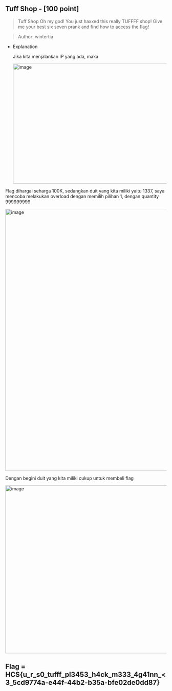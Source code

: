 ## Tuff Shop - [100 point]


> Tuff Shop
> Oh my god! You just haxxed this really TUFFFF shop! Give me your best six seven prank and find how to access the flag!

> Author: wintertia

- Explanation
  <p>Jika kita menjalankan IP yang ada, maka</p>
  <img width="1320" height="375" alt="image" src="https://github.com/user-attachments/assets/f8df788e-d0d1-4714-8cd3-7145d1886a63" />
  
<p>Flag dihargai seharga 100K, sedangkan duit yang kita miliki yaitu 1337, saya mencoba melakukan overload dengan memilih pilihan 1, dengan quantity 999999999</p>
<img width="1254" height="819" alt="image" src="https://github.com/user-attachments/assets/630e16c7-c83e-4df2-9930-0e96d7819604" />
<p>Dengan begini duit yang kita miliki cukup untuk membeli flag</p>

<img width="1478" height="525" alt="image" src="https://github.com/user-attachments/assets/ccdc3b2a-2889-4650-956f-ef678d7ea1a2" />


## Flag = HCS{u_r_s0_tufff_pl3453_h4ck_m333_4g41nn_<3_5cd9774a-e44f-44b2-b35a-bfe02de0dd87}









  <br>
  <br>

